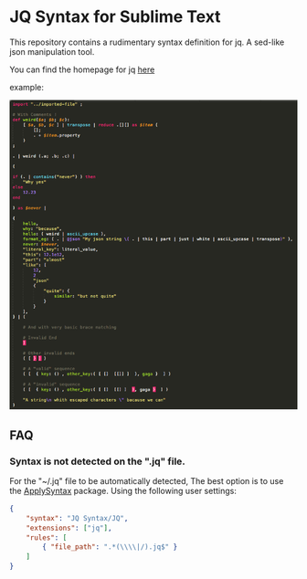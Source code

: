 # JQ Syntax for Sublime Text

This repository contains a rudimentary syntax definition for jq.
A sed-like json manipulation tool.

You can find the homepage for jq [here](https://stedolan.github.io/jq)

example:

![example image](./coloring.png)

## FAQ

### Syntax is not detected on the ".jq" file.
For the "~/.jq" file to be automatically detected, The best option is to use the [ApplySyntax](https://packagecontrol.io/packages/ApplySyntax) package. Using the following user settings:

```json
{
    "syntax": "JQ Syntax/JQ",
    "extensions": ["jq"],
    "rules": [
        { "file_path": ".*(\\\\|/).jq$" }
    ]
}
```